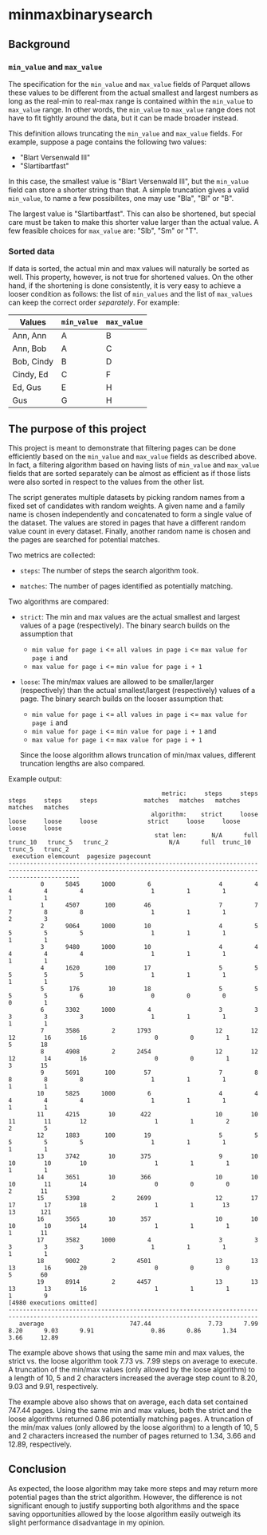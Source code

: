 # minmaxbinarysearch

## Background

### `min_value` and `max_value`

The specification for the `min_value` and `max_value` fields of Parquet allows
these values to be different from the actual smallest and largest numbers as
long as the real-min to real-max range is contained within the `min_value` to
`max_value` range. In other words, the `min_value` to `max_value` range does not
have to fit tightly around the data, but it can be made broader instead.

This definition allows truncating the `min_value` and `max_value` fields. For
example, suppose a page contains the following two values:

* "Blart Versenwald III"
* "Slartibartfast"

In this case, the smallest value is "Blart Versenwald III", but the
`min_value` field can store a shorter string than that. A simple truncation
gives a valid `min_value`, to name a few possibilites, one may use "Bla", "Bl"
or "B".

The largest value is "Slartibartfast". This can also be shortened, but special
care must be taken to make this shorter value larger than the actual value. A
few feasible choices for `max_value` are: "Slb", "Sm" or "T".

### Sorted data

If data is sorted, the actual min and max values will naturally be sorted as
well. This property, however, is not true for shortened values. On the other
hand, if the shortening is done consistently, it is very easy to achieve a
looser condition as follows: the list of `min_values` and the list of
`max_values` can keep the correct order _separately_. For example:

Values     | `min_value` | `max_value`
-----------|-------------|-------------
Ann, Ann   | A           | B
Ann, Bob   | A           | C
Bob, Cindy | B           | D
Cindy, Ed  | C           | F
Ed, Gus    | E           | H
Gus        | G           | H

## The purpose of this project

This project is meant to demonstrate that filtering pages can be done
efficiently based on the `min_value` and `max_value` fields as described above.
In fact, a filtering algorithm based on having lists of `min_value` and
`max_value` fields that are sorted separately can be almost as efficient as if
those lists were also sorted in respect to the values from the other list.

The script generates multiple datasets by picking random names from a fixed set
of candidates with random weights. A given name and a family name is chosen
independently and concatenated to form a single value of the dataset. The values
are stored in pages that have a different random value count in every dataset.
Finally, another random name is chosen and the pages are searched for potential
matches.

Two metrics are collected:

* `steps`: The number of steps the search algorithm took.

* `matches`: The number of pages identified as potentially matching.

Two algorithms are compared:

* `strict`: The min and max values are the actual smallest and largest values of a
  page (respectively). The binary search builds on the assumption that
  * `min value for page i` <= `all values in page i` <= `max value for page i` and
  * `max value for page i` <= `min value for page i + 1`

* `loose`: The min/max values are allowed to be smaller/larger (respectively) than
  the actual smallest/largest (respectively) values of a page. The binary search
  builds on the looser assumption that:

  * `min value for page i` <= `all values in page i` <= `max value for page i` and
  * `min value for page i` <= `min value for page i + 1` and
  * `max value for page i` <= `max value for page i + 1`

  Since the loose algorithm allows truncation of min/max values, different
  truncation lengths are also compared.

Example output:

                                               metric:     steps     steps     steps     steps     steps             matches   matches   matches   matches   matches
                                            algorithm:    strict     loose     loose     loose     loose              strict     loose     loose     loose     loose
                                             stat len:       N/A      full  trunc_10   trunc_5   trunc_2                 N/A      full  trunc_10   trunc_5   trunc_2
     execution elemcount  pagesize pagecount
    ----------------------------------------------------------------------------------------------------------------------------------------------------------------
             0      5845      1000         6                   4         4         4         4         4                   1         1         1         1         1
             1      4507       100        46                   7         7         7         8         8                   1         1         1         2         3
             2      9064      1000        10                   4         5         5         5         5                   1         1         1         1         1
             3      9480      1000        10                   4         4         4         4         4                   1         1         1         1         1
             4      1620       100        17                   5         5         5         5         5                   1         1         1         1         1
             5       176        10        18                   5         5         5         5         6                   0         0         0         0         1
             6      3302      1000         4                   3         3         3         3         3                   1         1         1         1         1
             7      3586         2      1793                  12        12        12        16        16                   0         0         1         5        18
             8      4908         2      2454                  12        12        12        14        16                   0         0         1         3        15
             9      5691       100        57                   7         8         8         8         8                   1         1         1         1         1
            10      5825      1000         6                   4         4         4         4         4                   1         1         1         1         1
            11      4215        10       422                  10        10        11        11        12                   1         1         2         2         5
            12      1883       100        19                   5         5         5         5         5                   1         1         1         1         1
            13      3742        10       375                   9        10        10        10        10                   1         1         1         1         1
            14      3651        10       366                  10        10        10        11        14                   0         0         0         2        11
            15      5398         2      2699                  12        17        17        17        18                   1         1        13        13       121
            16      3565        10       357                  10        10        10        10        14                   1         1         1         1        11
            17      3582      1000         4                   3         3         3         3         3                   1         1         1         1         1
            18      9002         2      4501                  13        13        13        16        20                   0         0         0         5        60
            19      8914         2      4457                  13        13        13        13        16                   1         1         1         1         9
    [4980 executions omitted]
    --------------------------------------------------------------------------------------------------------------------------------------------
       average                        747.44                7.73      7.99      8.20      9.03      9.91                0.86      0.86      1.34      3.66     12.89

The example above shows that using the same min and max values, the strict vs.
the loose algorithm took 7.73 vs. 7.99 steps on average to execute. A truncation
of the min/max values (only allowed by the loose algorithm) to a length of 10, 5
and 2 characters increased the average step count to 8.20, 9.03 and 9.91,
respectively.

The example above also shows that on average, each data set contained 747.44
pages. Using the same min and max values, both the strict and the loose
algorithms returned 0.86 potentially matching pages. A truncation of the min/max
values (only allowed by the loose algorithm) to a length of 10, 5 and 2
characters increased the number of pages returned to 1.34, 3.66 and 12.89,
respectively.

## Conclusion

As expected, the loose algorithm may take more steps and may return more
potential pages than the strict algorithm. However, the difference is not
significant enough to justify supporting both algorithms and the space saving
opportunities allowed by the loose algorithm easily outweigh its slight
performance disadvantage in my opinion.
